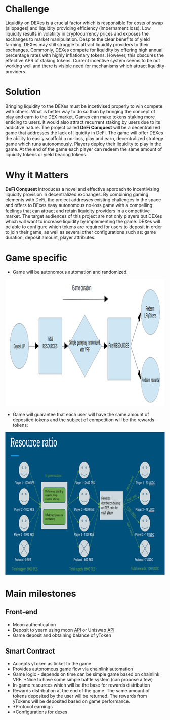 # Challenge
Liquidity on DEXes is a crucial factor which is responsible for costs of swap (slippages) and liquidity providing efficiency (impernament loss). Low liquidity results in volatility in cryptocurrency prices and exposes the exchanges to market manipulation. Despite the clear benefits of yield farming, DEXes may still struggle to attract liquidity providers to their exchanges. Commonly, DEXes compete for liquidity by offering high annual percentage rates with highly inflationary tokens. However, this obscures the effective APR of staking tokens. Current incentive system seems to be not working well and there is visible need for mechanisms which attract liquidity providers. 

# Solution
Bringing liquidity to the DEXes must be incetivised properly to win compete with others. What is better way to do so than by bringing the concept of play and earn to the DEX market. Games can make tokens staking more enticing to users. It would also attract recurrent staking by users due to its addictive nature. The project called **DeFi Conquest** will be a decentralized game that addresses the lack of liquidity in DeFi. The game will offer DEXes the ability to easily scaffold a no-loss, play and earn, decentralized strategy game which runs autonomously. Players deploy their liquidity to play in the game. At the end of the game each player can redeem the same amount of liquidity tokens or yield bearing tokens. 

# Why it Matters
**DeFi Conquest** introduces a novel and effective approach to incentivizing liquidity provision in decentralized exchanges. By combining gaming elements with DeFi, the project addresses existing challenges in the space and offers to DExes easy autonomous no-loss game with a compelling feelings that can attract and retain liquidity providers in a competitive market.
The target audiences of this project are not only players but DEXes which will want to increase liquidity by implementing the game. DEXes will be able to configure which tokens are required for users to deposit in order to join their game, as well as several other configurations such as: game duration, deposit amount, player attributes.

# Game specific
- Game will be autonomous automation and randomized.
  
<img src="./imgs/GameFlow.png" alt="drawing" width="1000" height="400"/>

- Game will guarantee that each user will have the same amount of deposited tokens and the subject of competition will be the rewards tokens:
  
<img src="./imgs/RewardsRatioAndEarnings.png" alt="drawing" width="800" height="450"/> 

# Main milestones
## Front-end
- Moon authentication 
- Deposit to yearn using moon [API](https://docs.usemoon.ai/api#tag/yearn/operation/AddLiquidity) or Uniswap [API](https://docs.usemoon.ai/api#tag/UniSwap/operation/AddLiquidity)
- Game deposit and obtaining balance of yToken 

## Smart Contract
- Accepts yToken as ticket to the game
- Provides autonomous game flow via chainlink automation 
- Game logic - depends on time can be simple game based on chainlink VRF. *Nice to have some simple battle system (can propose a few)
- In-game resources which will be the base for rewards distribution
- Rewards distribution at the end of the game. The same amount of tokens deposited by the user will be returned. The rewards from yTokens will be deposited based on game performance.
- *Protocol earnings
- *Configurations for dexes


